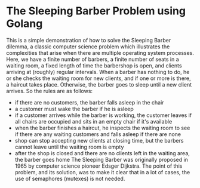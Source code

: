 # The Sleeping Barber Problem using Golang

This is a simple demonstration of how to solve the Sleeping Barber dilemma, a classic computer science problem
which illustrates the complexities that arise when there are multiple operating system processes. Here, we have
a finite number of barbers, a finite number of seats in a waiting room, a fixed length of time the barbershop is
open, and clients arriving at (roughly) regular intervals. When a barber has nothing to do, he or she checks the
waiting room for new clients, and if one or more is there, a haircut takes place. Otherwise, the barber goes to
sleep until a new client arrives. So the rules are as follows:

- if there are no customers, the barber falls asleep in the chair
- a customer must wake the barber if he is asleep
- if a customer arrives while the barber is working, the customer leaves if all chairs are occupied and
  sits in an empty chair if it's available
- when the barber finishes a haircut, he inspects the waiting room to see if there are any waiting customers
  and falls asleep if there are none
- shop can stop accepting new clients at closing time, but the barbers cannot leave until the waiting room is
  empty
- after the shop is closed and there are no clients left in the waiting area, the barber
  goes home
  The Sleeping Barber was originally proposed in 1965 by computer science pioneer Edsger Dijkstra.
  The point of this problem, and its solution, was to make it clear that in a lot of cases, the use of
  semaphores (mutexes) is not needed.
